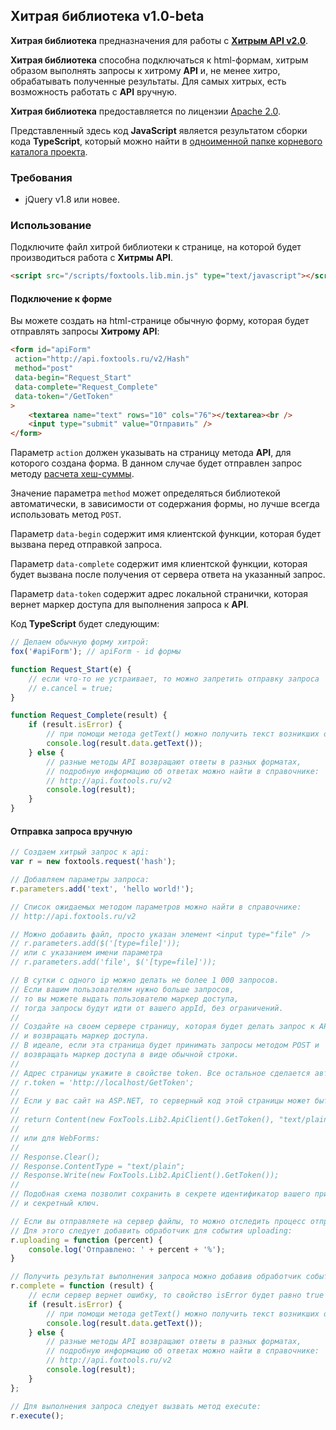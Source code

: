 ﻿## Хитрая библиотека v1.0-beta

**Хитрая библиотека** предназначения для работы с **[Хитрым API v2.0](http://api.foxtools.ru/v2)**.

**Хитрая библиотека** способна подключаться к html-формам, хитрым образом выполнять запросы к хитрому **API** и, не менее хитро, обрабатывать полученные результаты. 
Для самых хитрых, есть возможность работать с **API** вручную.

**Хитрая библиотека** предоставляется по лицензии [Apache 2.0](http://www.apache.org/licenses/LICENSE-2.0).

Представленный здесь код **JavaScript** является результатом сборки кода **TypeScript**, который можно найти в [одноименной папке корневого каталога проекта](https://github.com/alekseynemiro/FoxTools.Lib/tree/master/TypeScript).

### Требования

* jQuery v1.8 или новее.

### Использование

Подключите файл хитрой библиотеки к странице, на которой будет производиться работа с **Хитрмы API**.

```HTML
<script src="/scripts/foxtools.lib.min.js" type="text/javascript"></script>
```

#### Подключение к форме

Вы можете создать на html-странице обычную форму, которая будет отправлять запросы **Хитрому API**:

```HTML
<form id="apiForm" 
 action="http://api.foxtools.ru/v2/Hash" 
 method="post" 
 data-begin="Request_Start" 
 data-complete="Request_Complete" 
 data-token="/GetToken"
>
	<textarea name="text" rows="10" cols="76"></textarea><br />
	<input type="submit" value="Отправить" />
</form>
```

Параметр ```action``` должен указывать на страницу метода **API**, для которого создана форма. 
В данном случае будет отправлен запрос методу [расчета хеш-суммы](http://api.foxtools.ru/v2/Help/Hash).

Значение параметра ```method``` может определяться библиотекой автоматически, в зависимости от содержания формы, но лучше всегда использовать метод ```POST```.

Параметр ```data-begin``` содержит имя клиентской функции, которая будет вызвана перед отправкой запроса.

Параметр ```data-complete``` содержит имя клиентской функции, которая будет вызвана после получения от сервера ответа на указанный запрос.

Параметр ```data-token``` содержит адрес локальной странички, которая вернет маркер доступа для выполнения запроса к **API**.

Код **TypeScript** будет следующим:

```JavaScript
// Делаем обычную форму хитрой:
fox('#apiForm'); // apiForm - id формы

function Request_Start(e) {
	// если что-то не устраивает, то можно запретить отправку запроса
	// e.cancel = true;
}

function Request_Complete(result) {
	if (result.isError) {
		// при помощи метода getText() можно получить текст возникших ошибок
		console.log(result.data.getText());
	} else {
		// разные методы API возвращают ответы в разных форматах,
		// подробную информацию об ответах можно найти в справочнике:
		// http://api.foxtools.ru/v2
		console.log(result);
	}
}
```

#### Отправка запроса вручную

```JavaScript
// Создаем хитрый запрос к api:
var r = new foxtools.request('hash');

// Добавляем параметры запроса:
r.parameters.add('text', 'hello world!');

// Список ожидаемых методом параметров можно найти в справочнике:
// http://api.foxtools.ru/v2

// Можно добавить файл, просто указан элемент <input type="file" />
// r.parameters.add($('[type=file]'));
// или с указанием имени параметра
// r.parameters.add('file', $('[type=file]'));

// В сутки с одного ip можно делать не более 1 000 запросов.
// Если вашим пользователям нужно больше запросов,
// то вы можете выдать пользователю маркер доступа,
// тогда запросы будут идти от вашего appId, без ограничений.
// 
// Создайте на своем сервере страницу, которая будет делать запрос к API
// и возвращать маркер доступа.
// В идеале, если эта страница будет принимать запросы методом POST и 
// возвращать маркер доступа в виде обычной строки.
// 
// Адрес страницы укажите в свойстве token. Все остальное сделается автоматически.
// r.token = 'http://localhost/GetToken';
// 
// Если у вас сайт на ASP.NET, то серверный код этой страницы может быть таким для MVC:
// 
// return Content(new FoxTools.Lib2.ApiClient().GetToken(), "text/plain");
// 
// или для WebForms:
// 
// Response.Clear();
// Response.ContentType = "text/plain";
// Response.Write(new FoxTools.Lib2.ApiClient().GetToken());
// 
// Подобная схема позволит сохранить в секрете идентификатор вашего приложения
// и секретный ключ.

// Если вы отправляете на сервер файлы, то можно отследить процесс отправки.
// Для этого следует добавить обработчик для события uploading:
r.uploading = function (percent) {
	console.log('Отправлено: ' + percent + '%');
}

// Получить результат выполнения запроса можно добавив обработчик событию complete:
r.complete = function (result) {
	// если сервер вернет ошибку, то свойство isError будет равно true
	if (result.isError) {
		// при помощи метода getText() можно получить текст возникших ошибок
		console.log(result.data.getText());
	} else {
		// разные методы API возвращают ответы в разных форматах,
		// подробную информацию об ответах можно найти в справочнике:
		// http://api.foxtools.ru/v2
		console.log(result);
	}
};

// Для выполнения запроса следует вызвать метод execute:
r.execute();
```